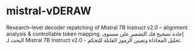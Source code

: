 # mistral-vDERAW
Research-level decoder repatching of Mistral 7B Instruct v2.0 – alignment analysis &amp; controllable token mapping. إعادة تصحيح فك التشفير على مستوى البحث لـ Mistral 7B Instruct v2.0 - تحليل المحاذاة وتعيين الرموز القابلة للتحكم.
